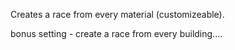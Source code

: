Creates a race from every material (customizeable). 






bonus setting - create a race from every building....
